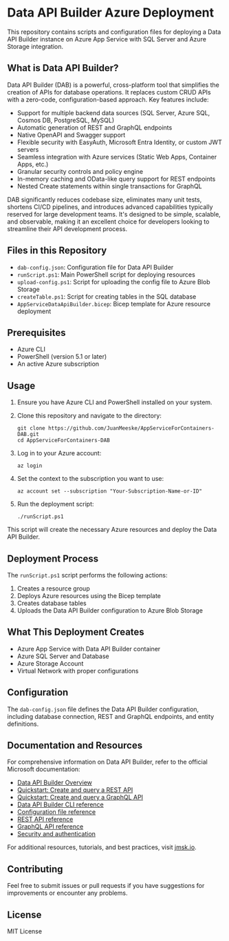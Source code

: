 # Data API Builder Azure Deployment

This repository contains scripts and configuration files for deploying a Data API Builder instance on Azure App Service with SQL Server and Azure Storage integration.

## What is Data API Builder?

Data API Builder (DAB) is a powerful, cross-platform tool that simplifies the creation of APIs for database operations. It replaces custom CRUD APIs with a zero-code, configuration-based approach. Key features include:

- Support for multiple backend data sources (SQL Server, Azure SQL, Cosmos DB, PostgreSQL, MySQL)
- Automatic generation of REST and GraphQL endpoints
- Native OpenAPI and Swagger support
- Flexible security with EasyAuth, Microsoft Entra Identity, or custom JWT servers
- Seamless integration with Azure services (Static Web Apps, Container Apps, etc.)
- Granular security controls and policy engine
- In-memory caching and OData-like query support for REST endpoints
- Nested Create statements within single transactions for GraphQL

DAB significantly reduces codebase size, eliminates many unit tests, shortens CI/CD pipelines, and introduces advanced capabilities typically reserved for large development teams. It's designed to be simple, scalable, and observable, making it an excellent choice for developers looking to streamline their API development process.

## Files in this Repository

- `dab-config.json`: Configuration file for Data API Builder
- `runScript.ps1`: Main PowerShell script for deploying resources
- `upload-config.ps1`: Script for uploading the config file to Azure Blob Storage
- `createTable.ps1`: Script for creating tables in the SQL database
- `AppServiceDataApiBuilder.bicep`: Bicep template for Azure resource deployment

## Prerequisites

- Azure CLI
- PowerShell (version 5.1 or later)
- An active Azure subscription

## Usage

1. Ensure you have Azure CLI and PowerShell installed on your system.

2. Clone this repository and navigate to the directory:
   ```
   git clone https://github.com/JuanMeeske/AppServiceForContainers-DAB.git
   cd AppServiceForContainers-DAB
   ```

3. Log in to your Azure account:
   ```
   az login
   ```

4. Set the context to the subscription you want to use:
   ```
   az account set --subscription "Your-Subscription-Name-or-ID"
   ```

5. Run the deployment script:
   ```
   ./runScript.ps1
   ```

This script will create the necessary Azure resources and deploy the Data API Builder.

## Deployment Process

The `runScript.ps1` script performs the following actions:
1. Creates a resource group
2. Deploys Azure resources using the Bicep template
3. Creates database tables
4. Uploads the Data API Builder configuration to Azure Blob Storage

## What This Deployment Creates

- Azure App Service with Data API Builder container
- Azure SQL Server and Database
- Azure Storage Account
- Virtual Network with proper configurations

## Configuration

The `dab-config.json` file defines the Data API Builder configuration, including database connection, REST and GraphQL endpoints, and entity definitions.

## Documentation and Resources

For comprehensive information on Data API Builder, refer to the official Microsoft documentation:

- [Data API Builder Overview](https://learn.microsoft.com/en-us/azure/data-api-builder/overview)
- [Quickstart: Create and query a REST API](https://learn.microsoft.com/en-us/azure/data-api-builder/quickstart-rest-api)
- [Quickstart: Create and query a GraphQL API](https://learn.microsoft.com/en-us/azure/data-api-builder/quickstart-graphql-api)
- [Data API Builder CLI reference](https://learn.microsoft.com/en-us/azure/data-api-builder/cli-reference)
- [Configuration file reference](https://learn.microsoft.com/en-us/azure/data-api-builder/configuration-file)
- [REST API reference](https://learn.microsoft.com/en-us/azure/data-api-builder/rest-api-reference)
- [GraphQL API reference](https://learn.microsoft.com/en-us/azure/data-api-builder/graphql-api-reference)
- [Security and authentication](https://learn.microsoft.com/en-us/azure/data-api-builder/authentication-authorization)

For additional resources, tutorials, and best practices, visit [jmsk.io](https://jmsk.io).

## Contributing

Feel free to submit issues or pull requests if you have suggestions for improvements or encounter any problems.

## License

MIT License